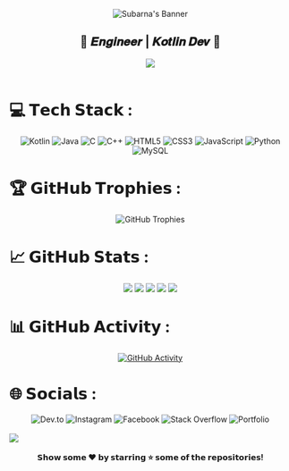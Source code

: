 <div align="center">
  
![Subarna's Banner](https://user-images.githubusercontent.com/80870870/234917106-7e268bab-be5e-4b66-b0f5-52ff7a43d12a.png)

</div>

<div align="center">
  <strong><h2>🗿  𝑬𝒏𝒈𝒊𝒏𝒆𝒆𝒓 | 𝑲𝒐𝒕𝒍𝒊𝒏 𝑫𝒆𝒗 🚀</h2></strong>
</div>
<div align="center">
  <img src="https://media.giphy.com/media/LmNwrBhejkK9EFP504/giphy.gif">
</div>
<br>

# 💻 𝗧𝗲𝗰𝗵 𝗦𝘁𝗮𝗰𝗸 :

<div align="center">
  <img src="https://img.shields.io/badge/kotlin-%237F52FF.svg?style=for-the-badge&logo=kotlin&logoColor=white" alt="Kotlin">
  <img src="https://img.shields.io/badge/java-%23ED8B00.svg?style=for-the-badge&logo=java&logoColor=white" alt="Java">
  <img src="https://img.shields.io/badge/c-%2300599C.svg?style=for-the-badge&logo=c&logoColor=white" alt="C">
  <img src="https://img.shields.io/badge/c++-%2300599C.svg?style=for-the-badge&logo=c%2B%2B&logoColor=white" alt="C++">
  <img src="https://img.shields.io/badge/html5-%23E34F26.svg?style=for-the-badge&logo=html5&logoColor=white" alt="HTML5">
  <img src="https://img.shields.io/badge/css3-%231572B6.svg?style=for-the-badge&logo=css3&logoColor=white" alt="CSS3">
  <img src="https://img.shields.io/badge/javascript-%23323330.svg?style=for-the-badge&logo=javascript&logoColor=%23F7DF1E" alt="JavaScript">
  <img src="https://img.shields.io/badge/python-3670A0?style=for-the-badge&logo=python&logoColor=ffdd54" alt="Python">
  <img src="https://img.shields.io/badge/mysql-4479A1.svg?style=for-the-badge&logo=mysql&logoColor=white" alt="MySQL">
</div>

# 🏆 𝗚𝗶𝘁𝗛𝘂𝗯 𝗧𝗿𝗼𝗽𝗵𝗶𝗲𝘀 :
<div align="center">
  <img src="https://github-trophies.vercel.app/?username=Dronzer2Code&theme=monokai&no-frame=true&no-bg=false&margin-w=4" alt="GitHub Trophies">
</div>

# 📈 𝗚𝗶𝘁𝗛𝘂𝗯 𝗦𝘁𝗮𝘁𝘀 :

<p align="center">
  <img src="https://github-profile-summary-cards.vercel.app/api/cards/profile-details?username=Dronzer2code&theme=monokai" />
  <img src="https://github-profile-summary-cards.vercel.app/api/cards/repos-per-language?username=Dronzer2code&theme=monokai" />
  <img src="https://github-profile-summary-cards.vercel.app/api/cards/most-commit-language?username=Dronzer2code&theme=monokai" />
  <img src="https://github-profile-summary-cards.vercel.app/api/cards/stats?username=Dronzer2code&theme=monokai" />
  <img src="https://github-profile-summary-cards.vercel.app/api/cards/productive-time?username=Dronzer2code&theme=monokai&utcOffset=8" />
</p>

# 📊 𝗚𝗶𝘁𝗛𝘂𝗯 𝗔𝗰𝘁𝗶𝘃𝗶𝘁𝘆 :
<div align="center">
  <a href="https://github.com/Dronzer2Code">
    <img src="https://github-readme-activity-graph.vercel.app/graph?username=Dronzer2Code&bg_color=2d2a2e&color=ffffff&line=f92672&point=fd971f&area=true&hide_border=false" alt="GitHub Activity">
  </a>
</div>

# 🌐 𝗦𝗼𝗰𝗶𝗮𝗹𝘀 :

<div align="center">
  <img src="https://img.shields.io/badge/Dev.to-0A0A0A?style=for-the-badge&logo=devdotto&logoColor=white" alt="Dev.to">
  <img src="https://img.shields.io/badge/Instagram-E4405F?style=for-the-badge&logo=instagram&logoColor=white" alt="Instagram">
  <img src="https://img.shields.io/badge/Facebook-1877F2?style=for-the-badge&logo=facebook&logoColor=white" alt="Facebook">
  <img src="https://img.shields.io/badge/StackOverflow-F48024?style=for-the-badge&logo=stackoverflow&logoColor=white" alt="Stack Overflow">
  <img src="https://img.shields.io/badge/Portfolio-000000?style=for-the-badge&logo=github&logoColor=white" alt="Portfolio">
</div>
<br>

<img src="https://github.com/JSjulio/JSjulio/assets/116856413/13522243-2b31-40c7-a1f5-0b5967ba8ce0">

<div align="center">
  <br>
<strong>𝗦𝗵𝗼𝘄 𝘀𝗼𝗺𝗲 ❤️ 𝗯𝘆 𝘀𝘁𝗮𝗿𝗿𝗶𝗻𝗴 ⭐ 𝘀𝗼𝗺𝗲 𝗼𝗳 𝘁𝗵𝗲 𝗿𝗲𝗽𝗼𝘀𝗶𝘁𝗼𝗿𝗶𝗲𝘀!</strong>
</div>

<!-- Proudly created with ❤ by Dronzer2Code -->
